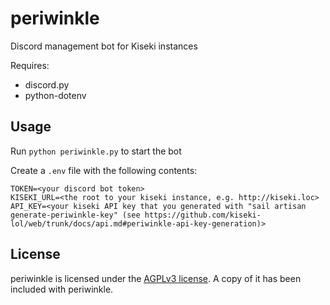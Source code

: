 # periwinkle

Discord management bot for Kiseki instances

Requires:

- discord.py
- python-dotenv

## Usage

Run `python periwinkle.py` to start the bot

Create a `.env` file with the following contents:

```
TOKEN=<your discord bot token>
KISEKI_URL=<the root to your kiseki instance, e.g. http://kiseki.loc>
API_KEY=<your kiseki API key that you generated with "sail artisan generate-periwinkle-key" (see https://github.com/kiseki-lol/web/trunk/docs/api.md#periwinkle-api-key-generation)>
```

## License

periwinkle is licensed under the [AGPLv3 license](https://github.com/kiseki-lol/periwinkle/blob/trunk/LICENSE.md). A copy of it has been included with periwinkle.
